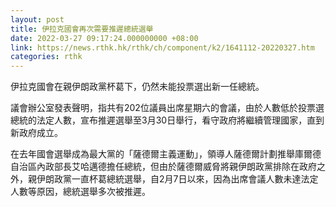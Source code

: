 ```yaml
---
layout: post
title: 伊拉克國會再次需要推遲總統選舉
date: 2022-03-27 09:17:24.000000000 +08:00
link: https://news.rthk.hk/rthk/ch/component/k2/1641112-20220327.htm
categories: rthk
---
```


伊拉克國會在親伊朗政黨杯葛下，仍然未能投票選出新一任總統。

議會辦公室發表聲明，指共有202位議員出席星期六的會議，由於人數低於投票選總統的法定人數，宣布推遲選舉至3月30日舉行，看守政府將繼續管理國家，直到新政府成立。

在去年國會選舉成為最大黨的「薩德爾主義運動」，領導人薩德爾計劃推舉庫爾德自治區內政部長艾哈邁德擔任總統，但由於薩德爾威脅將親伊朗政黨排除在政府之外，親伊朗政黨一直杯葛總統選舉，自2月7日以來，因為出席會議人數未達法定人數等原因，總統選舉多次被推遲。
